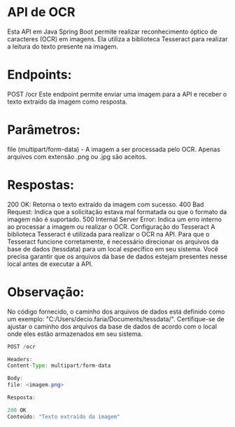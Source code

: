 # API de OCR
Esta API em Java Spring Boot permite realizar reconhecimento óptico de caracteres (OCR) em imagens. Ela utiliza a biblioteca Tesseract para realizar a leitura do texto presente na imagem.

# Endpoints:
POST /ocr
Este endpoint permite enviar uma imagem para a API e receber o texto extraído da imagem como resposta.

# Parâmetros:
file (multipart/form-data) - A imagem a ser processada pelo OCR. Apenas arquivos com extensão .png ou .jpg são aceitos.

# Respostas:
200 OK: Retorna o texto extraído da imagem com sucesso.
400 Bad Request: Indica que a solicitação estava mal formatada ou que o formato da imagem não é suportado.
500 Internal Server Error: Indica um erro interno ao processar a imagem ou realizar o OCR.
Configuração do Tesseract
A biblioteca Tesseract é utilizada para realizar o OCR na API. Para que o Tesseract funcione corretamente, é necessário direcionar os arquivos da base de dados (tessdata) para um local específico em seu sistema. Você precisa garantir que os arquivos da base de dados estejam presentes nesse local antes de executar a API.

# Observação: 
No código fornecido, o caminho dos arquivos de dados está definido como um exemplo: "C:/Users/decio.faria/Documents/tessdata/". Certifique-se de ajustar o caminho dos arquivos da base de dados de acordo com o local onde eles estão armazenados em seu sistema.

```java
POST /ocr

Headers:
Content-Type: multipart/form-data

Body:
file: <imagem.png>
```

```java
Resposta:

200 OK
Conteúdo: "Texto extraído da imagem"
```
